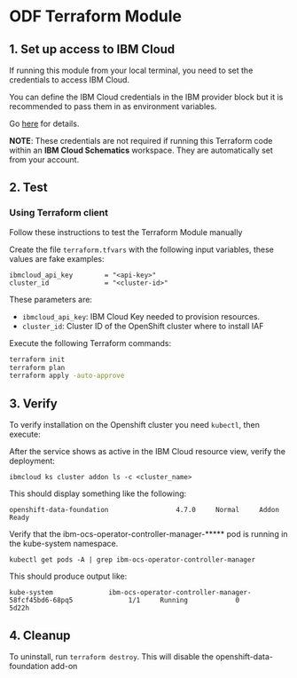 # ODF Terraform Module

## 1. Set up access to IBM Cloud

If running this module from your local terminal, you need to set the credentials to access IBM Cloud.

You can define the IBM Cloud credentials in the IBM provider block but it is recommended to pass them in as environment variables.

Go [here](../../CREDENTIALS.md) for details.

**NOTE**: These credentials are not required if running this Terraform code within an **IBM Cloud Schematics** workspace. They are automatically set from your account.

## 2. Test

### Using Terraform client

Follow these instructions to test the Terraform Module manually

Create the file `terraform.tfvars` with the following input variables, these values are fake examples:

```hcl
ibmcloud_api_key        = "<api-key>"
cluster_id              = "<cluster-id>"
```

These parameters are:

- `ibmcloud_api_key`: IBM Cloud Key needed to provision resources.
- `cluster_id`: Cluster ID of the OpenShift cluster where to install IAF

Execute the following Terraform commands:

```bash
terraform init
terraform plan
terraform apply -auto-approve
```

## 3. Verify

To verify installation on the Openshift cluster you need `kubectl`, then execute:

After the service shows as active in the IBM Cloud resource view, verify the deployment:

    ibmcloud ks cluster addon ls -c <cluster_name>

This should display something like the following:

    openshift-data-foundation                 4.7.0     Normal     Addon Ready
    
Verify that the ibm-ocs-operator-controller-manager-***** pod is running in the kube-system namespace.

    kubectl get pods -A | grep ibm-ocs-operator-controller-manager

This should produce output like:

    kube-system              ibm-ocs-operator-controller-manager-58fcf45bd6-68pq5              1/1     Running            0          5d22h

## 4. Cleanup

To uninstall, run `terraform destroy`.  This will disable the openshift-data-foundation add-on
